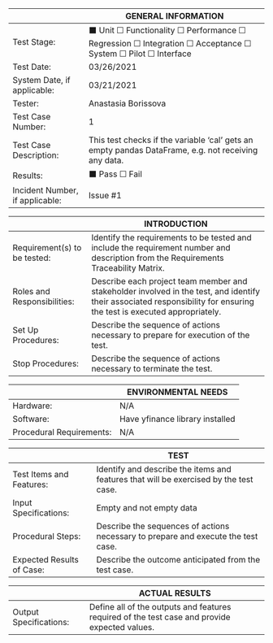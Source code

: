 |                                 |                  GENERAL INFORMATION                                                                           |
|---------------------------------|----------------------------------------------------------------------------------------------------------------|
| Test Stage:                     |⬛️ Unit ☐ Functionality ☐ Performance ☐ Regression ☐ Integration ☐ Acceptance ☐ System ☐ Pilot ☐ Interface |
| Test Date:                      | 03/26/2021                                                                                                     |
| System Date, if applicable:     | 03/21/2021                                                                                                     |
| Tester:                         | Anastasia Borissova                                                                                            |
| Test Case Number:               | 1                                                                                                              |
| Test Case Description:          | This test checks if the variable ‘cal’ gets an empty pandas DataFrame, e.g. not receiving any data.            |
| Results:                        | ⬛️ Pass ☐ Fail                                                                                                 |
| Incident Number, if applicable: | Issue #1                                                                                                       |


|                              |                     INTRODUCTION                                                                                                                                      |
|------------------------------|-----------------------------------------------------------------------------------------------------------------------------------------------------------------------|
| Requirement(s) to be tested: | Identify the requirements to be tested and include the requirement number and description from the Requirements Traceability Matrix.                                  |
| Roles and Responsibilities:  | Describe each project team member and stakeholder involved in the test, and identify their associated responsibility for ensuring the test is executed appropriately. |
| Set Up Procedures:           | Describe the sequence of actions necessary to prepare for execution of the test.                                                                                      |
| Stop Procedures:             | Describe the sequence of actions necessary to terminate the test.                                                                                                     |


|                          |                     ENVIRONMENTAL NEEDS                                                                                                  |
|--------------------------|------------------------------------------------------------------------------------------------------------------------------------------|
| Hardware:                | N/A                                                                                           |
| Software:                | Have yfinance library installed  |
| Procedural Requirements: | N/A                                                     |


|                           |                     TEST                                                                                                                                                                                                      |
|---------------------------|-------------------------------------------------------------------------------------------------------------------------------------------------------------------------------------------------------------------------------|
| Test Items and Features:  | Identify and describe the items and features that will be exercised by the test case.                                                                                                                                         |
| Input Specifications:     | Empty and not empty data                                                                                                                 |
| Procedural Steps:         | Describe the sequences of actions necessary to prepare and execute the test case.                                                                                                                                             |
| Expected Results of Case: | Describe the outcome anticipated from the test case.                                                                                                                                                                          |


|                        |                     ACTUAL RESULTS                                                                                                |
|------------------------|-----------------------------------------------------------------------------------------------------------------------------------|
| Output Specifications: | Define all of the outputs and features required of the test case and provide expected values.                                     |





